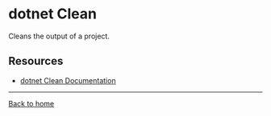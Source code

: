# dotnet Clean

Cleans the output of a project.

## Resources 

- [dotnet Clean Documentation](https://docs.microsoft.com/en-us/dotnet/core/tools/dotnet-clean)

---

[Back to home](../README.md)